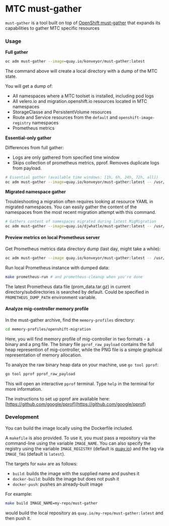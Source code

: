 # MTC must-gather

`must-gather` is a tool built on top of [OpenShift must-gather](https://github.com/openshift/must-gather)
that expands its capabilities to gather MTC specific resources

### Usage

**Full gather**
```sh
oc adm must-gather --image=quay.io/konveyor/must-gather:latest
```

The command above will create a local directory with a dump of the MTC state.

You will get a dump of:
- All namespaces where a MTC toolset is installed, including pod logs
- All velero.io and migration.openshift.io resources located in MTC namespaces
- StorageClasse and PersistentVolume resources
- Route and Service resources from the `default` and `openshift-image-registry` namespaces
- Prometheus metrics

**Essential-only gather**

Differences from full gather:
 - Logs are only gathered from specified time window
 - Skips collection of prometheus metrics, pprof. Removes duplicate logs from payload.
```sh
# Essential gather (available time windows: [1h, 6h, 24h, 72h, all])
oc adm must-gather --image=quay.io/konveyor/must-gather:latest -- /usr/bin/gather_24h_essential
```

**Migrated namespace gather**

Troubleshooting a migration often requires looking at resource YAML in migrated namespaces. 
You can easily gather the content of the namespaces from the most recent migration attempt with this command.
```sh
# Gathers content of namespaces migrated during latest MigMigration
oc adm must-gather --image=quay.io/djwhatle/must-gather:latest -- /usr/bin/gather_migrated_namespaces
```

#### Preview metrics on local Prometheus server

Get Prometheus metrics data directory dump (last day, might take a while):
```sh
oc adm must-gather --image quay.io/konveyor/must-gather:latest -- /usr/bin/gather_metrics_dump
```

Run local Prometheus instance with dumped data:
```sh
make prometheus-run # and prometheus-cleanup when you're done
```
The latest Prometheus data file (prom_data.tar.gz) in current directory/subdirectories is searched by default. Could be specified in ```PROMETHEUS_DUMP_PATH``` environment variable.

#### Analyze mig-controller memory profile

In the must-gather archive, find the `memory-profiles` directory:

```sh
cd memory-profiles/openshift-migration
```

Here, you will find memory profile of mig-controller in two formats - a binary and a png file. The binary file `pprof_raw_payload` contains the full heap represention of mig-controller, while the PNG file is a simple graphical representation of memory allocation. 

To analyze the raw binary heap data on your machine, use `go tool pprof`:

```sh
go tool pprof pprof_raw_payload
```

This will open an interactive `pprof` terminal. Type `help` in the terminal for more information.

The instructions to set up pprof are available here: [https://github.com/google/pprof](https://github.com/google/pprof) 


### Development
You can build the image locally using the Dockerfile included.

A `makefile` is also provided. To use it, you must pass a repository via the command-line using the variable `IMAGE_NAME`.
You can also specify the registry using the variable `IMAGE_REGISTRY` (default is [quay.io](https://quay.io)) and the tag via `IMAGE_TAG` (default is `latest`).

The targets for `make` are as follows:
- `build`: builds the image with the supplied name and pushes it
- `docker-build`: builds the image but does not push it
- `docker-push`: pushes an already-built image

For example:
```sh
make build IMAGE_NAME=my-repo/must-gather
```
would build the local repository as `quay.io/my-repo/must-gather:latest` and then push it.
